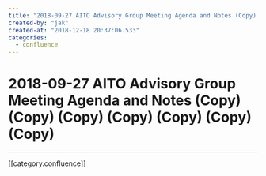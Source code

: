 ```yaml
---
title: "2018-09-27 AITO Advisory Group Meeting Agenda and Notes (Copy) (Copy) (Copy) (Copy) (Copy) (Copy) (Copy)"
created-by: "jak"
created-at: "2018-12-18 20:37:06.533"
categories:
  - confluence
---
```


# 2018-09-27 AITO Advisory Group Meeting Agenda and Notes (Copy) (Copy) (Copy) (Copy) (Copy) (Copy) (Copy)


---

[[category.confluence]]
